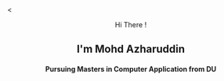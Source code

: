 
    
<
<p align="center">Hi There ! 
 <h2 align="center"> I'm  Mohd Azharuddin </h2>
<h4 align="center">Pursuing Masters in Computer Application  from DU</h4. 
>
